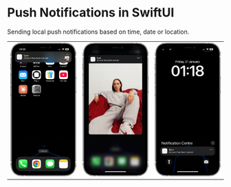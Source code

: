 # Push Notifications in SwiftUI

Sending local push notifications based on time, date or location.

<table>
  <tr>
    <td width="33%" style='border: none'>
      <img src="./Preview/1.png" />
    </td>
    <td width="33%" style='border: none'>
      <img src="./Preview/2.png" />
    </td>
    <td width="33%" style='border: none'>
      <img src="./Preview/3.png" />
    </td>
  </tr>
</table>
